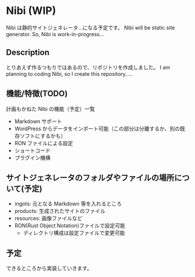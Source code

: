 # Nibi (WIP)

Nibi は静的サイトジェネレータ…になる予定です。
Nibi will be static site generator. So, Nibi is work-in-progress...

## Description

とりあえず作るつもりではあるので、リポジトリを作成しました。
I am planning to coding Nibi, so I create this repository.....

## 機能/特徴(TODO)

計画もかねた Nibi の機能（予定）一覧

- Markdown サポート
- WordPress からデータをインポート可能（この部分は分離するか、別の既存ソフトにするかも）
- RON ファイルによる設定
- ショートコード
- プラグイン機構

## サイトジェネレータのフォルダやファイルの場所について(予定)

- ingots: 元となる Markdown 等を入れるところ
- products: 生成されたサイトのファイル
- resources: 画像ファイルなど
- RON(Rust Object Notation)ファイルで設定可能
  - ディレクトリ構成は設定ファイルで変更可能

## 予定

できるところから実装していきます。
